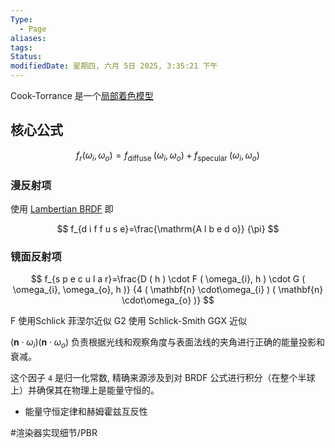 ```yaml
---
Type:
  - Page
aliases: 
tags: 
Status: 
modifiedDate: 星期四, 六月 5日 2025, 3:35:21 下午
---
```

Cook-Torrance 是一个[局部着色模型](局部着色模型.md)

## 核心公式

$$
f_r\left(\omega_i, \omega_o\right)=f_{\text {diffuse }}\left(\omega_i, \omega_o\right)+f_{\text {specular }}\left(\omega_i, \omega_o\right)
$$

### 漫反射项

使用 [Lambertian BRDF](Lambertian%20BRDF.md)
即

$$
f_{d i f f u s e}=\frac{\mathrm{A l b e d o}} {\pi}
$$

### 镜面反射项

$$
f_{s p e c u l a r}=\frac{D ( h ) \cdot F ( \omega_{i}, h ) \cdot G ( \omega_{i}, \omega_{o}, h )} {4 ( \mathbf{n} \cdot\omega_{i} ) ( \mathbf{n} \cdot\omega_{o} )}
$$

F 使用Schlick 菲涅尔近似
G2 使用 Schlick-Smith GGX 近似

$( \mathbf{n} \cdot\omega_{i} ) ( \mathbf{n} \cdot\omega_{o} )$ 负责根据光线和观察角度与表面法线的夹角进行正确的能量投影和衰减。

这个因子 `4` 是归一化常数, 精确来源涉及到对 BRDF 公式进行积分（在整个半球上）并确保其在物理上是能量守恒的。
- 能量守恒定律和赫姆霍兹互反性

#渲染器实现细节/PBR 

